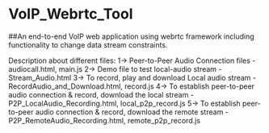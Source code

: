 # VoIP_Webrtc_Tool
##An end-to-end VoIP web application using webrtc framework including functionality to change data stream constraints.

Description about different files:
1-> Peer-to-Peer Audio Connection files - audiocall.html, main.js
2-> Demo file to test local-audio stream - Stream_Audio.html
3-> To record, play and download Local audio stream - RecordAudio_and_Download.html, record.js
4-> To establish peer-to-peer audio connection & record, download the local stream - P2P_LocalAudio_Recording.html, local_p2p_record.js
5-> To establish peer-to-peer audio connection & record, download the remote stream - P2P_RemoteAudio_Recording.html, remote_p2p_record.js
